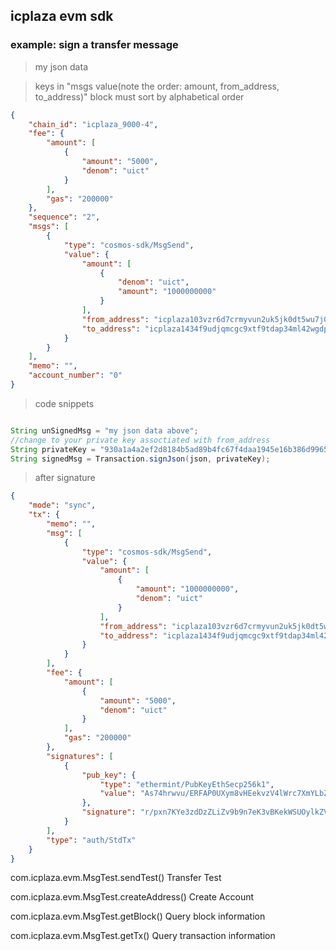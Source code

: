## icplaza evm sdk
### example: sign a transfer message
> my json data

> keys in "msgs value(note the order: amount, from_address, to_address)" block must sort by alphabetical order
```json
{
    "chain_id": "icplaza_9000-4",
    "fee": {
        "amount": [
            {
                "amount": "5000",
                "denom": "uict"
            }
        ],
        "gas": "200000"
    },
    "sequence": "2",
    "msgs": [
        {
            "type": "cosmos-sdk/MsgSend",
            "value": {
                "amount": [
                    {
                        "denom": "uict",
                        "amount": "1000000000"
                    }
                ],
                "from_address": "icplaza103vzr6d7crmyvun2uk5jk0dt5wu7j0yynvzu0g",
                "to_address": "icplaza1434f9udjqmcgc9xtf9tdap34ml42wgdpz3xkyd"
            }
        }
    ],
    "memo": "",
    "account_number": "0"
}
```
> code snippets
```java

String unSignedMsg = "my json data above";
//change to your private key assoctiated with from_address
String privateKey = "930a1a4a2ef2d8184b5ad89b4fc67f4daa1945e16b386d99655af45f2444abf3";
String signedMsg = Transaction.signJson(json, privateKey);


```
> after signature
```json
{
    "mode": "sync",
    "tx": {
        "memo": "",
        "msg": [
            {
                "type": "cosmos-sdk/MsgSend",
                "value": {
                    "amount": [
                        {
                            "amount": "1000000000",
                            "denom": "uict"
                        }
                    ],
                    "from_address": "icplaza103vzr6d7crmyvun2uk5jk0dt5wu7j0yynvzu0g",
                    "to_address": "icplaza1434f9udjqmcgc9xtf9tdap34ml42wgdpz3xkyd"
                }
            }
        ],
        "fee": {
            "amount": [
                {
                    "amount": "5000",
                    "denom": "uict"
                }
            ],
            "gas": "200000"
        },
        "signatures": [
            {
                "pub_key": {
                    "type": "ethermint/PubKeyEthSecp256k1",
                    "value": "As74hrwvu/ERFAP0UXym8vHEekvzV4lWrc7XmYLbZCu0"
                },
                "signature": "r/pxn7KYe3zdDzZLiZv9b9n7eK3vBKekWSUOylkZVONA5kjODTvmHvBZUeKMB5vi2yNK5MAqW6E7e8DwJGOBHwE="
            }
        ],
        "type": "auth/StdTx"
    }
}
```
com.icplaza.evm.MsgTest.sendTest()  Transfer Test

com.icplaza.evm.MsgTest.createAddress()  Create Account

com.icplaza.evm.MsgTest.getBlock()  Query block information

com.icplaza.evm.MsgTest.getTx()  Query transaction information